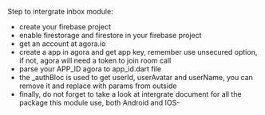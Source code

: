 Step to intergrate inbox module:

- create your firebase project
- enable firestorage and firestore in your firebase project
- get an account at agora.io
- create a app in agora and get app key, remember use unsecured option, if not, agora will need a token to join room call
- parse your APP_ID agora to app_id.dart file
- the _authBloc is used to get userId, userAvatar and userName, you can remove it and replace with params from outside
- finally, do not forget to take a look at intergrate document for all the package this module use, both Android and IOS-